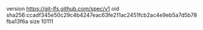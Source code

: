 version https://git-lfs.github.com/spec/v1
oid sha256:ccadf345e50c29c4b4247eac63fe211ac2451fcb2ac4e9eb5a7d5b78fba13f6a
size 10111
